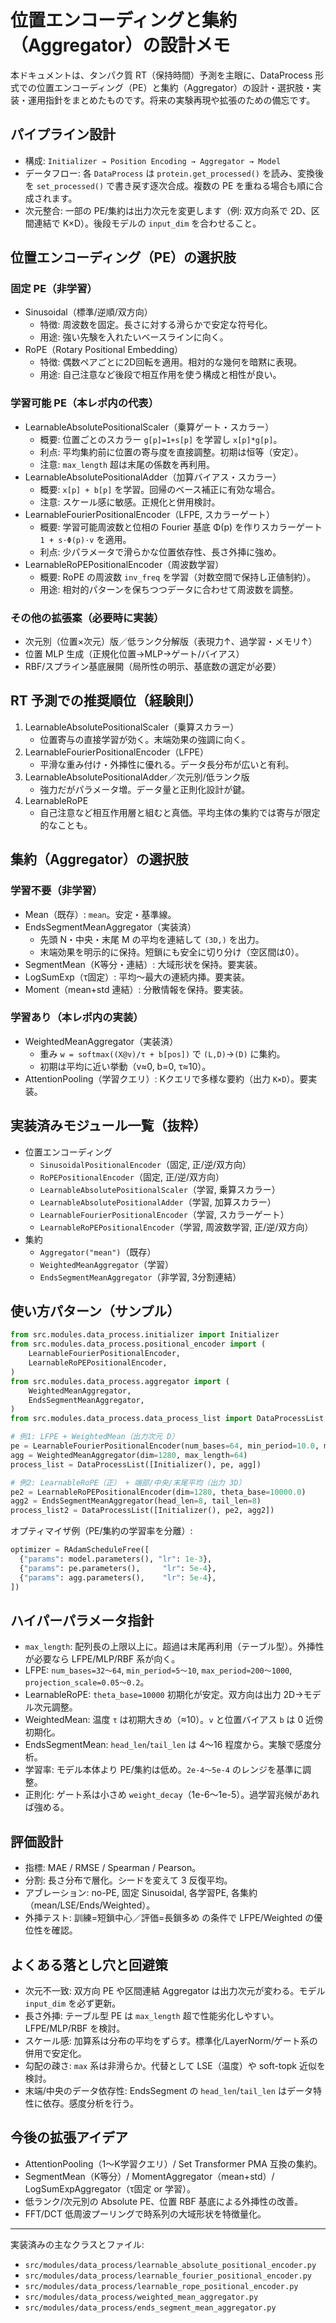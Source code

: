 # 位置エンコーディングと集約（Aggregator）の設計メモ

本ドキュメントは、タンパク質 RT（保持時間）予測を主眼に、DataProcess 形式での位置エンコーディング（PE）と集約（Aggregator）の設計・選択肢・実装・運用指針をまとめたものです。将来の実験再現や拡張のための備忘です。

## パイプライン設計
- 構成: `Initializer → Position Encoding → Aggregator → Model`
- データフロー: 各 `DataProcess` は `protein.get_processed()` を読み、変換後を `set_processed()` で書き戻す逐次合成。複数の PE を重ねる場合も順に合成されます。
- 次元整合: 一部の PE/集約は出力次元を変更します（例: 双方向系で 2D、区間連結で K×D）。後段モデルの `input_dim` を合わせること。

## 位置エンコーディング（PE）の選択肢

### 固定 PE（非学習）
- Sinusoidal（標準/逆順/双方向）
  - 特徴: 周波数を固定。長さに対する滑らかで安定な符号化。
  - 用途: 強い先験を入れたいベースラインに向く。
- RoPE（Rotary Positional Embedding）
  - 特徴: 偶数ペアごとに2D回転を適用。相対的な幾何を暗黙に表現。
  - 用途: 自己注意など後段で相互作用を使う構成と相性が良い。

### 学習可能 PE（本レポ内の代表）
- LearnableAbsolutePositionalScaler（乗算ゲート・スカラー）
  - 概要: 位置ごとのスカラー `g[p]=1+s[p]` を学習し `x[p]*g[p]`。
  - 利点: 平均集約前に位置の寄与度を直接調整。初期は恒等（安定）。
  - 注意: `max_length` 超は末尾の係数を再利用。
- LearnableAbsolutePositionalAdder（加算バイアス・スカラー）
  - 概要: `x[p] + b[p]` を学習。回帰のベース補正に有効な場合。
  - 注意: スケール感に敏感。正規化と併用検討。
- LearnableFourierPositionalEncoder（LFPE, スカラーゲート）
  - 概要: 学習可能周波数と位相の Fourier 基底 Φ(p) を作りスカラーゲート `1 + s·Φ(p)·v` を適用。
  - 利点: 少パラメータで滑らかな位置依存性、長さ外挿に強め。
- LearnableRoPEPositionalEncoder（周波数学習）
  - 概要: RoPE の周波数 `inv_freq` を学習（対数空間で保持し正値制約）。
  - 用途: 相対的パターンを保ちつつデータに合わせて周波数を調整。

### その他の拡張案（必要時に実装）
- 次元別（位置×次元）版／低ランク分解版（表現力↑、過学習・メモリ↑）
- 位置 MLP 生成（正規化位置→MLP→ゲート/バイアス）
- RBF/スプライン基底展開（局所性の明示、基底数の選定が必要）

## RT 予測での推奨順位（経験則）
1) LearnableAbsolutePositionalScaler（乗算スカラー）
   - 位置寄与の直接学習が効く。末端効果の強調に向く。
2) LearnableFourierPositionalEncoder（LFPE）
   - 平滑な重み付け・外挿性に優れる。データ長分布が広いと有利。
3) LearnableAbsolutePositionalAdder／次元別/低ランク版
   - 強力だがパラメータ増。データ量と正則化設計が鍵。
4) LearnableRoPE
   - 自己注意など相互作用層と組むと真価。平均主体の集約では寄与が限定的なことも。

## 集約（Aggregator）の選択肢

### 学習不要（非学習）
- Mean（既存）: `mean`。安定・基準線。
- EndsSegmentMeanAggregator（実装済）
  - 先頭 N・中央・末尾 M の平均を連結して `(3D,)` を出力。
  - 末端効果を明示的に保持。短鎖にも安全に切り分け（空区間は0）。
- SegmentMean（K等分・連結）: 大域形状を保持。要実装。
- LogSumExp（τ固定）: 平均〜最大の連続内挿。要実装。
- Moment（mean+std 連結）: 分散情報を保持。要実装。

### 学習あり（本レポ内の実装）
- WeightedMeanAggregator（実装済）
  - 重み `w = softmax((X@v)/τ + b[pos])` で `(L,D)`→`(D)` に集約。
  - 初期は平均に近い挙動（v≈0, b=0, τ≈10）。
- AttentionPooling（学習クエリ）: Kクエリで多様な要約（出力 `K×D`）。要実装。

## 実装済みモジュール一覧（抜粋）
- 位置エンコーディング
  - `SinusoidalPositionalEncoder`（固定, 正/逆/双方向）
  - `RoPEPositionalEncoder`（固定, 正/逆/双方向）
  - `LearnableAbsolutePositionalScaler`（学習, 乗算スカラー）
  - `LearnableAbsolutePositionalAdder`（学習, 加算スカラー）
  - `LearnableFourierPositionalEncoder`（学習, スカラーゲート）
  - `LearnableRoPEPositionalEncoder`（学習, 周波数学習, 正/逆/双方向）
- 集約
  - `Aggregator("mean")`（既存）
  - `WeightedMeanAggregator`（学習）
  - `EndsSegmentMeanAggregator`（非学習, 3分割連結）

## 使い方パターン（サンプル）
```python
from src.modules.data_process.initializer import Initializer
from src.modules.data_process.positional_encoder import (
    LearnableFourierPositionalEncoder,
    LearnableRoPEPositionalEncoder,
)
from src.modules.data_process.aggregator import (
    WeightedMeanAggregator,
    EndsSegmentMeanAggregator,
)
from src.modules.data_process.data_process_list import DataProcessList

# 例1: LFPE + WeightedMean（出力次元 D）
pe = LearnableFourierPositionalEncoder(num_bases=64, min_period=10.0, max_period=1000.0, projection_scale=0.1)
agg = WeightedMeanAggregator(dim=1280, max_length=64)
process_list = DataProcessList([Initializer(), pe, agg])

# 例2: LearnableRoPE（正） + 端部/中央/末尾平均（出力 3D）
pe2 = LearnableRoPEPositionalEncoder(dim=1280, theta_base=10000.0)
agg2 = EndsSegmentMeanAggregator(head_len=8, tail_len=8)
process_list2 = DataProcessList([Initializer(), pe2, agg2])
```

オプティマイザ例（PE/集約の学習率を分離）:
```python
optimizer = RAdamScheduleFree([
  {"params": model.parameters(), "lr": 1e-3},
  {"params": pe.parameters(),     "lr": 5e-4},
  {"params": agg.parameters(),    "lr": 5e-4},
])
```

## ハイパーパラメータ指針
- `max_length`: 配列長の上限以上に。超過は末尾再利用（テーブル型）。外挿性が必要なら LFPE/MLP/RBF 系が向く。
- LFPE: `num_bases=32〜64`, `min_period≈5〜10`, `max_period≈200〜1000`, `projection_scale=0.05〜0.2`。
- LearnableRoPE: `theta_base=10000` 初期化が安定。双方向は出力 2D→モデル次元調整。
- WeightedMean: 温度 `τ` は初期大きめ（≈10）。`v` と位置バイアス `b` は 0 近傍初期化。
- EndsSegmentMean: `head_len`/`tail_len` は 4〜16 程度から。実験で感度分析。
- 学習率: モデル本体より PE/集約は低め。`2e-4〜5e-4` のレンジを基準に調整。
- 正則化: ゲート系は小さめ `weight_decay`（1e-6〜1e-5）。過学習兆候があれば強める。

## 評価設計
- 指標: MAE / RMSE / Spearman / Pearson。
- 分割: 長さ分布で層化。シードを変えて 3 反復平均。
- アブレーション: no-PE, 固定 Sinusoidal, 各学習PE, 各集約（mean/LSE/Ends/Weighted）。
- 外挿テスト: 訓練=短鎖中心／評価=長鎖多め の条件で LFPE/Weighted の優位性を確認。

## よくある落とし穴と回避策
- 次元不一致: 双方向 PE や区間連結 Aggregator は出力次元が変わる。モデル `input_dim` を必ず更新。
- 長さ外挿: テーブル型 PE は `max_length` 超で性能劣化しやすい。LFPE/MLP/RBF を検討。
- スケール感: 加算系は分布の平均をずらす。標準化/LayerNorm/ゲート系の併用で安定化。
- 勾配の疎さ: `max` 系は非滑らか。代替として LSE（温度）や soft-topk 近似を検討。
- 末端/中央のデータ依存性: EndsSegment の `head_len`/`tail_len` はデータ特性に依存。感度分析を行う。

## 今後の拡張アイデア
- AttentionPooling（1〜K学習クエリ）/ Set Transformer PMA 互換の集約。
- SegmentMean（K等分）/ MomentAggregator（mean+std）/ LogSumExpAggregator（τ固定 or 学習）。
- 低ランク/次元別の Absolute PE、位置 RBF 基底による外挿性の改善。
- FFT/DCT 低周波プーリングで時系列の大域形状を特徴量化。

---
実装済みの主なクラスとファイル:
- `src/modules/data_process/learnable_absolute_positional_encoder.py`
- `src/modules/data_process/learnable_fourier_positional_encoder.py`
- `src/modules/data_process/learnable_rope_positional_encoder.py`
- `src/modules/data_process/weighted_mean_aggregator.py`
- `src/modules/data_process/ends_segment_mean_aggregator.py`
